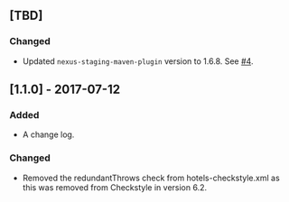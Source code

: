 ## [TBD]
### Changed
* Updated `nexus-staging-maven-plugin` version to 1.6.8. See [#4](https://github.com/HotelsDotCom/hotels-oss-plugin-config/issues/4).

## [1.1.0] - 2017-07-12
### Added
* A change log.

### Changed
* Removed the redundantThrows check from hotels-checkstyle.xml as this was removed from Checkstyle in version 6.2. 

